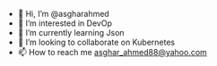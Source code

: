 - 👋 Hi, I’m @asgharahmed
- 👀 I’m interested in DevOp
- 🌱 I’m currently learning  Json
- 💞️ I’m looking to collaborate on Kubernetes
- 📫 How to reach me asghar_ahmed88@yahoo.com

<!---
asgharahmed/asgharahmed is a ✨ special ✨ repository because its `README.md` (this file) appears on your GitHub profile.
You can click the Preview link to take a look at your changes.
--->
